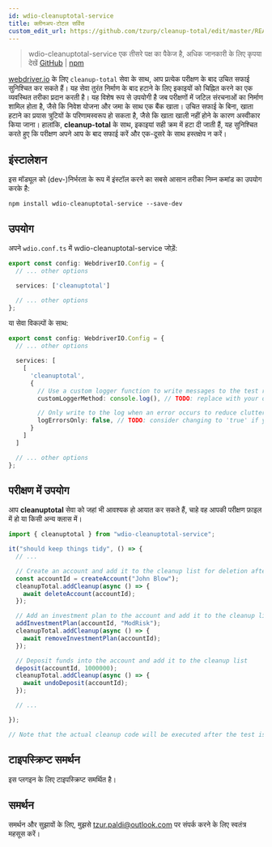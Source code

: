 ```yaml
---
id: wdio-cleanuptotal-service
title: क्लीनअप-टोटल सर्विस
custom_edit_url: https://github.com/tzurp/cleanup-total/edit/master/README.md
---
```



> wdio-cleanuptotal-service एक तीसरे पक्ष का पैकेज है, अधिक जानकारी के लिए कृपया देखें [GitHub](https://github.com/tzurp/cleanup-total) | [npm](https://www.npmjs.com/package/wdio-cleanuptotal-service)

[webdriver.io](https://webdriver.io/) के लिए `cleanup-total` सेवा के साथ, आप प्रत्येक परीक्षण के बाद उचित सफाई सुनिश्चित कर सकते हैं। यह सेवा तुरंत निर्माण के बाद हटाने के लिए इकाइयों को चिह्नित करने का एक व्यवस्थित तरीका प्रदान करती है। यह विशेष रूप से उपयोगी है जब परीक्षणों में जटिल संरचनाओं का निर्माण शामिल होता है, जैसे कि निवेश योजना और जमा के साथ एक बैंक खाता। उचित सफाई के बिना, खाता हटाने का प्रयास त्रुटियों के परिणामस्वरूप हो सकता है, जैसे कि खाता खाली नहीं होने के कारण अस्वीकार किया जाना। हालांकि, __cleanup-total__ के साथ, इकाइयां सही क्रम में हटा दी जाती हैं, यह सुनिश्चित करते हुए कि परीक्षण अपने आप के बाद सफाई करें और एक-दूसरे के साथ हस्तक्षेप न करें।

## इंस्टालेशन
इस मॉड्यूल को (dev-)निर्भरता के रूप में इंस्टॉल करने का सबसे आसान तरीका निम्न कमांड का उपयोग करके है:

```
npm install wdio-cleanuptotal-service --save-dev
```

## उपयोग

अपने `wdio.conf.ts` में wdio-cleanuptotal-service जोड़ें:

```typescript
export const config: WebdriverIO.Config = {
  // ... other options

  services: ['cleanuptotal']

  // ... other options
};
```

या सेवा विकल्पों के साथ:

```typescript
export const config: WebdriverIO.Config = {
  // ... other options

  services: [
    [
      'cleanuptotal',
      {
        // Use a custom logger function to write messages to the test report
        customLoggerMethod: console.log(), // TODO: replace with your own logger function if needed

        // Only write to the log when an error occurs to reduce clutter
        logErrorsOnly: false, // TODO: consider changing to 'true' if you have too many messages in the report
      }
    ]
  ]

  // ... other options
};
```

## परीक्षण में उपयोग

आप __cleanuptotal__ सेवा को जहां भी आवश्यक हो आयात कर सकते हैं, चाहे वह आपकी परीक्षण फ़ाइल में हो या किसी अन्य क्लास में।

```typescript
import { cleanuptotal } from "wdio-cleanuptotal-service";

it("should keep things tidy", () => {
  // ...

  // Create an account and add it to the cleanup list for deletion after the test
  const accountId = createAccount("John Blow");
  cleanupTotal.addCleanup(async () => {
    await deleteAccount(accountId);
  });

  // Add an investment plan to the account and add it to the cleanup list
  addInvestmentPlan(accountId, "ModRisk");
  cleanupTotal.addCleanup(async () => {
    await removeInvestmentPlan(accountId);
  });

  // Deposit funds into the account and add it to the cleanup list
  deposit(accountId, 1000000);
  cleanupTotal.addCleanup(async () => {
    await undoDeposit(accountId);
  });

  // ...

});

// Note that the actual cleanup code will be executed after the test is complete
```

## टाइपस्क्रिप्ट समर्थन

इस प्लगइन के लिए टाइपस्क्रिप्ट समर्थित है।

## समर्थन

समर्थन और सुझावों के लिए, मुझसे [tzur.paldi@outlook.com](https://github.com/tzurp/cleanup-total/blob/master/mailto:tzur.paldi@outlook.com) पर संपर्क करने के लिए स्वतंत्र महसूस करें।